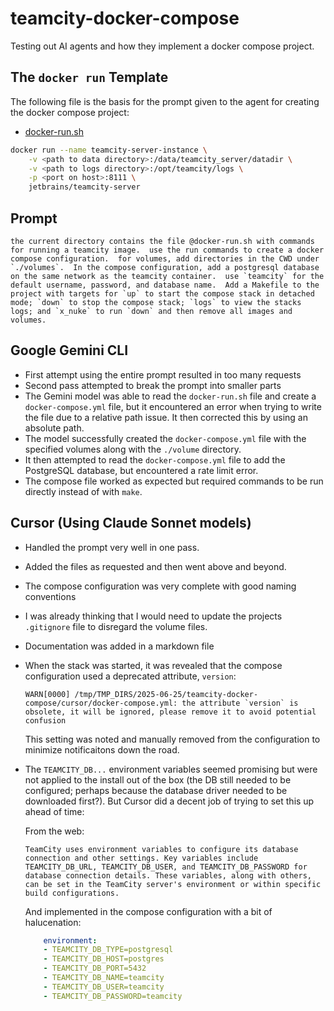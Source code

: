 # teamcity-docker-compose

Testing out AI agents and how they implement a docker compose project.

## The `docker run` Template

The following file is the basis for the prompt given to the agent for creating the docker compose project:

- [docker-run.sh](./docker-run.sh)

```bash
docker run --name teamcity-server-instance \
    -v <path to data directory>:/data/teamcity_server/datadir \
    -v <path to logs directory>:/opt/teamcity/logs \
    -p <port on host>:8111 \
    jetbrains/teamcity-server
```

## Prompt

```text
the current directory contains the file @docker-run.sh with commands for running a teamcity image.  use the run commands to create a docker compose configuration.  for volumes, add directories in the CWD under `./volumes`.  In the compose configuration, add a postgresql database on the same network as the teamcity container.  use `teamcity` for the default username, password, and database name.  Add a Makefile to the project with targets for `up` to start the compose stack in detached mode; `down` to stop the compose stack; `logs` to view the stacks logs; and `x_nuke` to run `down` and then remove all images and volumes.
```

## Google Gemini CLI

- First attempt using the entire prompt resulted in too many requests
- Second pass attempted to break the prompt into smaller parts
- The Gemini model was able to read the `docker-run.sh` file and create a `docker-compose.yml` file, but it encountered an error when trying to write the file due to a relative path issue. It then corrected this by using an absolute path.
- The model successfully created the `docker-compose.yml` file with the specified volumes along with the `./volume` directory.
- It then attempted to read the `docker-compose.yml` file to add the PostgreSQL database, but encountered a rate limit error.
- The compose file worked as expected but required commands to be run directly instead of with `make`.

## Cursor (Using Claude Sonnet models)

- Handled the prompt very well in one pass.
- Added the files as requested and then went above and beyond.
- The compose configuration was very complete with good naming conventions
- I was already thinking that I would need to update the projects `.gitignore` file to disregard the volume files.
- Documentation was added in a markdown file
- When the stack was started, it was revealed that the compose configuration used a deprecated attribute, `version`:

  ```text
  WARN[0000] /tmp/TMP_DIRS/2025-06-25/teamcity-docker-compose/cursor/docker-compose.yml: the attribute `version` is obsolete, it will be ignored, please remove it to avoid potential confusion
  ```

  This setting was noted and manually removed from the configuration to minimize notificaitons down the road.

- The `TEAMCITY_DB...` environment variables seemed promising but were not applied to the install out of the box (the DB still needed to be configured; perhaps because the database driver needed to be downloaded first?).  But Cursor did a decent job of trying to set this up ahead of time:

  From the web:

  ```text
  TeamCity uses environment variables to configure its database connection and other settings. Key variables include TEAMCITY_DB_URL, TEAMCITY_DB_USER, and TEAMCITY_DB_PASSWORD for database connection details. These variables, along with others, can be set in the TeamCity server's environment or within specific build configurations.
  ```

  And implemented in the compose configuration with a bit of halucenation:

  ```yaml
      environment:
      - TEAMCITY_DB_TYPE=postgresql
      - TEAMCITY_DB_HOST=postgres
      - TEAMCITY_DB_PORT=5432
      - TEAMCITY_DB_NAME=teamcity
      - TEAMCITY_DB_USER=teamcity
      - TEAMCITY_DB_PASSWORD=teamcity
  ```
